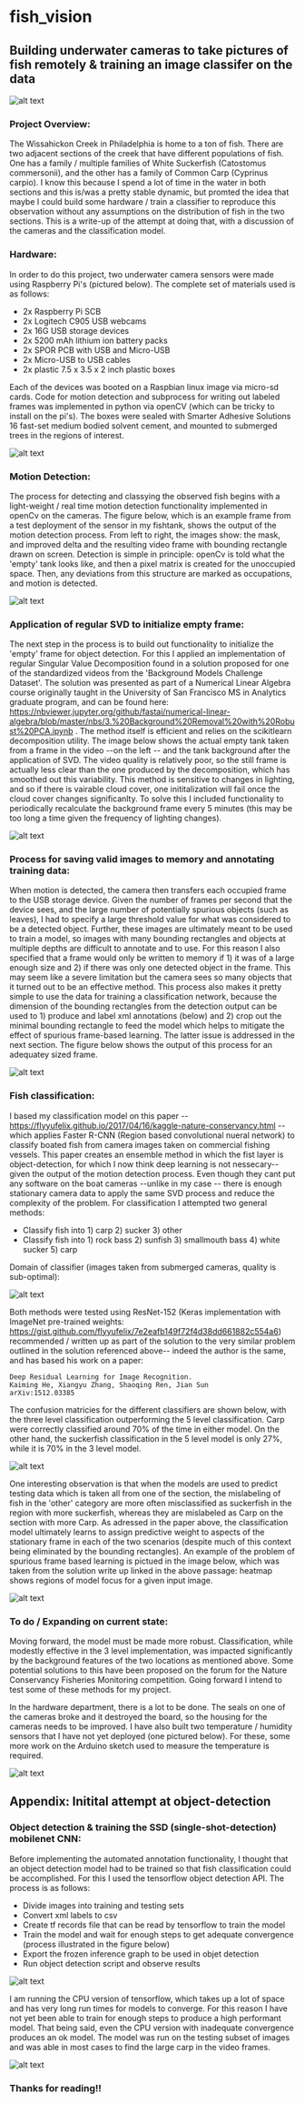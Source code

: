 # fish_vision

## Building underwater cameras to take pictures of fish remotely & training an image classifer on the data

![alt text](https://github.com/emmettFC/selected-projects/blob/master/fish_vision/carp-title-panel-final.png)

### Project Overview: 

The Wissahickon Creek in Philadelphia is home to a ton of fish. There are two adjacent sections of the creek that have different populations of fish. One has a family / multiple families of White Suckerfish (Catostomus commersonii), and the other has a family of Common Carp (Cyprinus carpio). I know this because I spend a lot of time in the water in both sections and this is/was a pretty stable dynamic, but promted the idea that maybe I could build some hardware / train a classifier to reproduce this observation without any assumptions on the distribution of fish in the two sections. This is a write-up of the attempt at doing that, with a discussion of the cameras and the classification model.


### Hardware: 
In order to do this project, two underwater camera sensors were made using Raspberry Pi's (pictured below). The complete set of materials used is as follows: 
  * 2x Raspberry Pi SCB 
  * 2x Logitech C905 USB webcams
  * 2x 16G USB storage devices
  * 2x 5200 mAh lithium ion battery packs
  * 2x SPOR PCB with USB and Micro-USB 
  * 2x Micro-USB to USB cables
  * 2x plastic 7.5 x 3.5 x 2 inch plastic boxes 

Each of the devices was booted on a Raspbian linux image via micro-sd cards. Code for motion detection and subprocess for writing out labeled frames was implemented in python via openCV (which can be tricky to install on the pi's). The boxes were sealed with Smarter Adhesive Solutions 16 fast-set medium bodied solvent cement, and mounted to submerged trees in the regions of interest. 

![alt text](https://github.com/emmettFC/selected-projects/blob/master/fish_vision/assets_README/cams-fnal.png)


### Motion Detection:
The process for detecting and classying the observed fish begins with a light-weight / real time motion detection functionality implemented in openCv on the cameras. The figure below, which is an example frame from a test deployment of the sensor in my fishtank, shows the output of the motion detection process. From left to right, the images show: the mask, and improved delta and the resulting video frame with bounding rectangle drawn on screen. Detection is simple in principle: openCv is told what the 'empty' tank looks like, and then a pixel matrix is created for the unoccupied space. Then, any deviations from this structure are marked as occupations, and motion is detected. 

![alt text](https://github.com/emmettFC/selected-projects/blob/master/fish_vision/assets_README/delta-mask-monitor.png)


### Application of regular SVD to initialize empty frame: 
The next step in the process is to build out functionality to initialize the 'empty' frame for object detection. For this I applied an implementation of regular Singular Value Decomposition found in a solution proposed for one of the standardized videos from the 'Background Models Challenge Dataset'. The solution was presented as part of a Numerical Linear Algebra course originally taught in the University of San Francisco MS in Analytics graduate program, and can be found here: https://nbviewer.jupyter.org/github/fastai/numerical-linear-algebra/blob/master/nbs/3.%20Background%20Removal%20with%20Robust%20PCA.ipynb . The method itself is efficient and relies on the scikitlearn decomposition utility. The image below shows the actual empty tank taken from a frame in the video --on the left -- and the tank background after the application of SVD. The video quality is relatively poor, so the still frame is actually less clear than the one produced by the decomposition, which has smoothed out this variability. This method is sensitive to changes in lighting, and so if there is vairable cloud cover, one inititalization will fail once the cloud cover changes significanlty. To solve this I included functionality to periodically recalculate the background frame every 5 minutes (this may be too long a time given the frequency of lighting changes). 

![alt text](https://github.com/emmettFC/selected-projects/blob/master/fish_vision/assets_README/svd-fnal.png)


### Process for saving valid images to memory and annotating training data: 
When motion is detected, the camera then transfers each occupied frame to the USB storage device. Given the number of frames per second that the device sees, and the large number of potentially spurious objects (such as leaves), I had to specify a large threshold value for what was considered to be a detected object. Further, these images are ultimately meant to be used to train a model, so images with many bounding rectangles and objects at multiple depths are difficult to annotate and to use. For this reason I also specified that a frame would only be written to memory if 1) it was of a large enough size and 2) if there was only one detected object in the frame. This may seem like a severe limitation but the camera sees so many objects that it turned out to be an effective method. This process also makes it pretty simple to use the data for training a classification network, because the dimension of the bounding rectangles from the detection output can be used to 1) produce and label xml annotations (below) and 2) crop out the minimal bounding rectangle to feed the model which helps to mitigate the effect of spurious frame-based learning. The latter issue is addressed in the next section. The figure below shows the output of this process for an adequatey sized frame. 

![alt text](https://github.com/emmettFC/selected-projects/blob/master/fish_vision/assets_README/annot-fnal.png)


### Fish classification: 
I based my classification model on this  paper -- https://flyyufelix.github.io/2017/04/16/kaggle-nature-conservancy.html -- which applies Faster R-CNN (Region based convolutional nueral network) to classify boated fish from camera images taken on commercial fishing vessels. This paper creates an ensemble method in which the fist layer is object-detection, for which I now think deep learning is not nessecary--given the output of the motion detection process. Even though they cant put any software on the boat cameras --unlike in my case -- there is enough stationary camera data to apply the same SVD process and reduce the complexity of the problem. For classification I attempted two general methods: 

  * Classify fish into 1) carp 2) sucker 3) other
  * Classify fish into 1) rock bass 2) sunfish 3) smallmouth bass 4) white sucker 5) carp

Domain of classifier (images taken from submerged cameras, quality is sub-optimal): 

![alt text](https://github.com/emmettFC/selected-projects/blob/master/fish_vision/assets_README/fish-class-fnal.png)


Both methods were tested using ResNet-152 (Keras implementation with ImageNet pre-trained weights: https://gist.github.com/flyyufelix/7e2eafb149f72f4d38dd661882c554a6) recommended / written up as part of the solution to the very similar problem outlined in the solution referenced above-- indeed the author is the same, and has based his work on a paper: 
```
Deep Residual Learning for Image Recognition.
Kaiming He, Xiangyu Zhang, Shaoqing Ren, Jian Sun
arXiv:1512.03385
```
The confusion matricies for the different classifiers are shown below, with the three level classification outperforming the 5 level classification. Carp were correctly classified around 70% of the time in either model. On the other hand, the suckerfish classification in the 5 level model is only 27%, while it is 70% in the 3 level model.

![alt text](https://github.com/emmettFC/selected-projects/blob/master/fish_vision/assets_README/final-confusion.png)


One interesting observation is that when the models are used to predict testing data which is taken all from one of the section, the mislabeling of fish in the 'other' category are more often misclassified as suckerfish in the region with more suckerfish, whereas they are mislabeled as Carp on the section with more Carp. As adressed in the paper above, the classification model ultimately learns to assign predictive weight to aspects of the stationary frame in each of the two scenarios (despite much of this context being eliminated by the bounding rectangles). An example of the problem of spurious frame based learning is pictued in the image below, which was taken from the solution write up linked in the above passage: heatmap shows regions of model focus for a given input image.  


![alt text](https://github.com/emmettFC/selected-projects/blob/master/fish_vision/assets_README/spurious-features.png)

### To do / Expanding on current state: 
Moving forward, the model must be made more robust. Classification, while modestly effective in the 3 level implementation, was impacted significantly by the background features of the two locations as mentioned above. Some potential solutions to this have been proposed on the forum for the Nature Conservancy Fisheries Monitoring competition. Going forward I intend to test some of these methods for my project.  

In the hardware department, there is a lot to be done. The seals on one of the cameras broke and it destroyed the board, so the housing for the cameras needs to be improved. I have also built two temperature / humidity sensors that I have not yet deployed (one pictured below). For these, some more work on the Arduino sketch used to measure the temperature is required. 

![alt text](https://github.com/emmettFC/selected-projects/blob/master/fish_vision/assets_README/ard-fnal.png)

## Appendix: Initital attempt at object-detection

### Object detection & training the SSD (single-shot-detection) mobilenet CNN: 
Before implementing the automated annotation functionality, I thought that an object detection model had to be trained so that fish classification could be accomplished. For this I used the tensorflow object detection API. The process is as follows: 
  * Divide images into training and testing sets
  * Convert xml labels to csv
  * Create tf records file that can be read by tensorflow to train the model
  * Train the model and wait for enough steps to get adequate convergence (process illustrated in the figure below) 
  * Export the frozen inference graph to be used in objet detection
  * Run object detection script and observe results

![alt text](https://github.com/emmettFC/selected-projects/blob/master/fish_vision/assets_README/loss-graph.png)

I am running the CPU version of tensorflow, which takes up a lot of space and has very long run times for models to converge. For this reason I have not yet been able to train for enough steps to produce a high performant model. That being said, even the CPU version with inadequate convergence produces an ok model. The model was run on the testing subset of images and was able in most cases to find the large carp in the video frames.

![alt text](https://github.com/emmettFC/selected-projects/blob/master/fish_vision/assets_README/carp-od-fnal.png)

### Thanks for reading!! 
